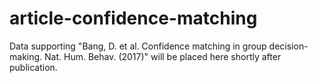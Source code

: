 # article-confidence-matching
Data supporting "Bang, D. et al. Confidence matching in group decision-making. Nat. Hum. Behav. (2017)" will be placed here shortly after publication.
